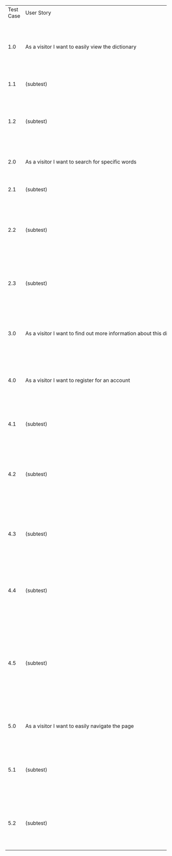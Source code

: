 <table>
    <tr>
        <td>Test Case</td>
        <td>User Story</td>
        <td>Page</td>
        <td>Expected Result</td>
        <td>Actual Result</td>
    </tr>
    <tr>
        <td>1.0</td>
        <td>As&nbsp;a&nbsp;visitor&nbsp;I&nbsp;want&nbsp;to easily&nbsp;view&nbsp;the&nbsp;dictionary</td>
        <td>Dictionary</td>
        <td>Visitor enters page URL and the main dictionary page opens</td>
        <td>Pass</td>
    </tr>
    <tr>
        <td>1.1</td>
        <td>(subtest)</td>
        <td>Dictionary</td>
        <td>All words render on the page</td>
        <td>Pass</td>
    </tr>
    <tr>
        <td>1.2</td>
        <td>(subtest)</td>
        <td>Dictionary</td>
        <td>All other elements render on the page (navigation bar, footer, serach bar &amp; links)</td>
        <td>Pass</td>
    </tr>
    <tr>
        <td>2.0</td>
        <td>As&nbsp;a&nbsp;visitor&nbsp;I&nbsp;want&nbsp;to&nbsp;search&nbsp;for&nbsp;specific&nbsp;words</td>
        <td>Search</td>
        <td>Search bar is rendered on the page</td>
        <td>Pass</td>
    </tr>
    <tr>
        <td>2.1</td>
        <td>(subtest)</td>
        <td>Search</td>
        <td>Visitor can enter text in the serach bar</td>
        <td>Pass</td>
    </tr>
    <tr>
        <td>2.2</td>
        <td>(subtest)</td>
        <td>Search</td>
        <td>Clicking on the search button initiates serach and results are displayed on page</td>
        <td>Pass</td>
    </tr>
    <tr>
        <td>2.3</td>
        <td>(subtest)</td>
        <td>Search</td>
        <td>If no results, visitor is informed that the search returned no results</td>
        <td>Pass</td>
    </tr>
    <tr>
        <td>3.0</td>
        <td>As&nbsp;a&nbsp;visitor&nbsp;I&nbsp;want&nbsp;to&nbsp;find&nbsp;out&nbsp;more&nbsp;information&nbsp;about&nbsp;this&nbsp;dictionary</td>
        <td>About</td>
        <td>Visitor clicks on "About" link and is taken to the about page</td>
        <td>Pass</td>
    </tr>
    <tr>
        <td>4.0</td>
        <td>As&nbsp;a&nbsp;visitor&nbsp;I&nbsp;want&nbsp;to&nbsp;register&nbsp;for&nbsp;an&nbsp;account</td>
        <td>Register</td>
        <td>Visitor clicks on the register link and is taken to the register page</td>
        <td>Pass</td>
    </tr>
    <tr>
        <td>4.1</td>
        <td>(subtest)</td>
        <td>Register</td>
        <td>Visitor can enter information in the imput fields</td>
        <td>Pass</td>
    </tr>
    <tr>
        <td>4.2</td>
        <td>(subtest)</td>
        <td>Register</td>
        <td>Form validation requires the visitor to enter username of minimum 5 characters</td>
        <td>Pass</td>
    </tr>
    <tr>
        <td>4.3</td>
        <td>(subtest)</td>
        <td>Register</td>
        <td>Form validation checks that the password was entered correctly twice</td>
        <td>Pass</td>
    </tr>
    <tr>
        <td>4.4</td>
        <td>(subtest)</td>
        <td>Dashboard</td>
        <td>If registration successful, visitor is informed they are now registered</td>
        <td>Pass</td>
    </tr>
    <tr>
        <td>4.5</td>
        <td>(subtest)</td>
        <td>Register</td>
        <td>If the username is already taken, visitor is asked to choose another username and redirected back to register page</td>
        <td>Pass</td>
    </tr>
    <tr>
        <td>5.0</td>
        <td>As a visitor&nbsp;I&nbsp;want&nbsp;to&nbsp;easily&nbsp;navigate&nbsp;the&nbsp;page</td>
        <td>Dictionary</td>
        <td>Pagination is present on the dictionary page</td>
        <td>Pass</td>
    </tr>
    <tr>
        <td>5.1</td>
        <td>(subtest)</td>
        <td>Dictionary</td>
        <td>Clicking on any page number takes the visitor to that specific page</td>
        <td>Pass</td>
    </tr>
    <tr>
        <td>5.2</td>
        <td>(subtest)</td>
        <td>Dictionary</td>
        <td>Clicking on the "Previous" and "Next buttons increments the page by one</td>
        <td>Pass</td>
    </tr>
</table>